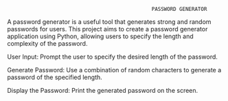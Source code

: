                                                    PASSWORD GENERATOR


A password generator is a useful tool that generates strong and random passwords for users. This project aims to create a password generator application using Python, allowing users to specify the length and complexity of the password.

User Input: Prompt the user to specify the desired length of the password.

Generate Password: Use a combination of random characters to generate a password of the specified length.

Display the Password: Print the generated password on the screen.
